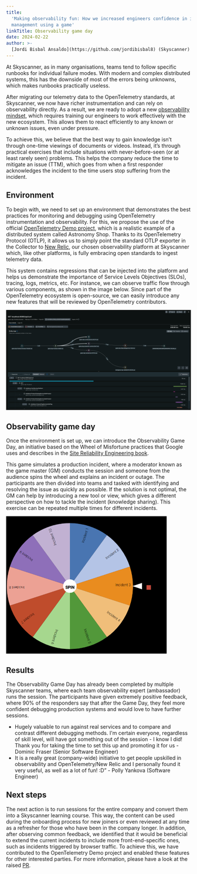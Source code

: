 ```yaml
---
title:
  'Making observability fun: How we increased engineers confidence in incident
  management using a game'
linkTitle: Observability game day
date: 2024-02-22
author: >-
  [Jordi Bisbal Ansaldo](https://github.com/jordibisbal8) (Skyscanner)
---
```


At Skyscanner, as in many organisations, teams tend to follow specific runbooks
for individual failure modes. With modern and complex distributed systems, this
has the downside of most of the errors being unknowns, which makes runbooks
practically useless.

After migrating our telemetry data to the OpenTelemetry standards, at
Skyscanner, we now have richer instrumentation and can rely on observability
directly. As a result, we are ready to adopt a new
[observability mindset](https://charity.wtf/2019/09/20/love-and-alerting-in-the-time-of-cholera-and-observability/),
which requires training our engineers to work effectively with the new
ecosystem. This allows them to react efficiently to any known or unknown issues,
even under pressure.

To achieve this, we believe that the best way to gain knowledge isn’t through
one-time viewings of documents or videos. Instead, it’s through practical
exercises that include situations with never-before-seen (or at least rarely
seen) problems. This helps the company reduce the time to mitigate an issue
(TTM), which goes from when a first responder acknowledges the incident to the
time users stop suffering from the incident.

## Environment

To begin with, we need to set up an environment that demonstrates the best
practices for monitoring and debugging using OpenTelemetry instrumentation and
observability. For this, we propose the use of the official
[OpenTelemetry Demo project](https://github.com/open-telemetry/opentelemetry-demo),
which is a realistic example of a distributed system called Astronomy Shop.
Thanks to its OpenTelemetry Protocol (OTLP), it allows us to simply point the
standard OTLP exporter in the Collector to [New Relic](https://newrelic.com/),
our chosen observability platform at Skyscanner which, like other platforms, is
fully embracing open standards to ingest telemetry data.

This system contains regressions that can be injected into the platform and
helps us demonstrate the importance of Service Levels Objectives (SLOs),
tracing, logs, metrics, etc. For instance, we can observe traffic flow through
various components, as shown in the image below. Since part of the OpenTelemetry
ecosystem is open-source, we can easily introduce any new features that will be
reviewed by OpenTelemetry contributors.

![Distributed tracing example in Astronomy shop](tracing_example.png)

## Observability game day

Once the environment is set up, we can introduce the Observability Game Day, an
initiative based on the Wheel of Misfortune practices that Google uses and
describes in the [Site Reliability Engineering book](https://sre.google/books/).

This game simulates a production incident, where a moderator known as the game
master (GM) conducts the session and someone from the audience spins the wheel
and explains an incident or outage. The participants are then divided into teams
and tasked with identifying and resolving the issue as quickly as possible. If
the solution is not optimal, the GM can help by introducing a new tool or view,
which gives a different perspective on how to tackle the incident (knowledge
sharing). This exercise can be repeated multiple times for different incidents.

![Wheel of misfortune example](wheel.png)

## Results

The Observability Game Day has already been completed by multiple Skyscanner
teams, where each team observability expert (ambassador) runs the session. The
participants have given extremely positive feedback, where 90% of the responders
say that after the Game Day, they feel more confident debugging production
systems and would love to have further sessions.

- Hugely valuable to run against real services and to compare and contrast
  different debugging methods. I'm certain everyone, regardless of skill level,
  will have got something out of the session - I know I did! Thank you for
  taking the time to set this up and promoting it for us - Dominic Fraser
  (Senior Software Engineer)
- It is a really great (company-wide) initiative to get people upskilled in
  observability and OpenTelemetry/New Relic and I personally found it very
  useful, as well as a lot of fun! :D” - Polly Yankova (Software Engineer)

## Next steps

The next action is to run sessions for the entire company and convert them into
a Skyscanner learning course. This way, the content can be used during the
onboarding process for new joiners or even reviewed at any time as a refresher
for those who have been in the company longer. In addition, after observing
common feedback, we identified that it would be beneficial to extend the current
incidents to include more front-end-specific ones, such as incidents triggered
by browser traffic. To achieve this, we have contributed to the OpenTelemetry
Demo project and enabled these features for other interested parties. For more
information, please have a look at the raised
[PR](https://github.com/open-telemetry/opentelemetry-demo/pull/1345).
